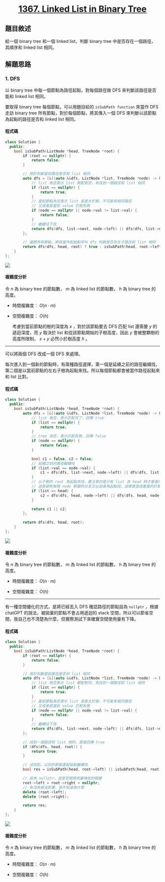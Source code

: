 # <center> [1367. Linked List in Binary Tree](https://leetcode.com/problems/linked-list-in-binary-tree/description/) </center>

## 題目敘述

給一個 binary tree 和一個 linked list，判斷 binary tree 中是否存在一個路徑，其順序和 linked list 相同。

## 解題思路

### 1. DFS

以 binary tree 中每一個節點為路徑起點，對每個路徑做 DFS 來判斷該路徑是否能和 linked list 相同。

要取得 binary tree 每個節點，可以用題目給的 `isSubPath function` 來當作 DFS 走訪 binary tree 所有節點，對於每個節點，將其傳入一個 DFS 來判斷以該節點為起點的路徑是否和 linked list 相同。

#### 程式碼

```cpp {.line-numbers}
class Solution {
  public:
    bool isSubPath(ListNode *head, TreeNode *root) {
        if (root == nullptr) {
            return false;
        }

        // 用於判斷當前路徑是否和 list 相同
        auto dfs = [&](auto &&dfs, ListNode *list, TreeNode *node) -> bool {
            // list 為空表示 list 都配對完，有找到一個路徑和 list 相同
            if (list == nullptr) {
                return true;
            }
            // 當前節點為空表示 list 長度大於樹，不可能有相同路徑
            // 又或者是當前 value 匹配失敗
            if (node == nullptr || node->val != list->val) {
                return false;
            }
            // 繼續往下找
            return dfs(dfs, list->next, node->left) || dfs(dfs, list->next, node->right);
        };

        // 遍歷所有節點，將其當作起始點呼叫 dfs 判斷是否存在子路徑和 list 相同
        return dfs(dfs, head, root) ? true : isSubPath(head, root->left) || isSubPath(head, root->right);
    }
};
```

[![](https://raw.githubusercontent.com/reese60525/ForPicGo/main/Pictures202412302048431.png)](https://raw.githubusercontent.com/reese60525/ForPicGo/main/Pictures202412302048431.png)

#### 複雜度分析

令 $n$ 為 binary tree 的節點數， $m$ 為 linked list 的節點數， $h$ 為 binary tree 的高度。

- 時間複雜度： $O(n \cdot m)$

- 空間複雜度： $O(h)$

    考慮到當前節點的樹的深度為 $x$ ，對於該節點要去 DFS 匹配 list 還需要 $y$ 的遞迴深度，而 $y$ 取決於 list 和從該節點開始的子樹高度，因此 $y$ 會被整顆樹的高度所限制， $x + y$ 必然小於樹高度 $h$ 。

---

可以將兩個 DFS 改成一個 DFS 來處理。

每次進入到一個新的節點時，有兩種路徑選擇，第一個是延續之前的路徑繼續找，第二個是以當前節點的左右子樹為起點來找。所以每個節點都會被當作路徑起點來和 list 比對。

#### 程式碼

```cpp {.line-numbers}
class Solution {
  public:
    bool isSubPath(ListNode *head, TreeNode *root) {
        auto dfs = [&](auto &&dfs, ListNode *list, TreeNode *node) -> bool {
            // list 為空，表示匹配完了，回傳 true
            if (list == nullptr) {
                return true;
            }
            // tree 為空，表示匹配失敗，回傳 false
            if (node == nullptr) {
                return false;
            }

            bool c1 = false, c2 = false;
            // 延續之前的路徑繼續找
            if (list->val == node->val) {
                c1 = dfs(dfs, list->next, node->left) || dfs(dfs, list->next, node->right);
            }
            // 以子樹的 root 為起點來找，要注意的是只有 list 為 head 時才會進行這個判斷
            // 這是避免每個 node 新闢的分支又以自身為起點找，這樣會造成重複的計算
            if (list == head) {
                c2 = dfs(dfs, head, node->left) || dfs(dfs, head, node->right);
            }

            return c1 || c2;
        };

        return dfs(dfs, head, root);
    }
};
```

[![](https://raw.githubusercontent.com/reese60525/ForPicGo/main/Pictures202412302100310.png)](https://raw.githubusercontent.com/reese60525/ForPicGo/main/Pictures202412302100310.png)

#### 複雜度分析

令 $n$ 為 binary tree 的節點數， $m$ 為 linked list 的節點數， $h$ 為 binary tree 的高度。

- 時間複雜度： $O(n \cdot m)$

- 空間複雜度： $O(h)$

---

有一種空間優化的方式，是將已經丟入 DFS 確認路徑的節點設為 `nullptr` ，根據 chatGPT 的說法，被拋棄的節點不會占用遞迴的 stack 空間，所以可以節省空間，我自己也不清楚為什麼，但實際測試下來確實空間使用量有下降。

#### 程式碼

```cpp {.line-numbers}
class Solution {
  public:
    bool isSubPath(ListNode *head, TreeNode *root) {
        if (root == nullptr) {
            return false;
        }

        // 用於判斷當前路徑是否和 list 相同
        auto dfs = [&](auto &&dfs, ListNode *list, TreeNode *node) -> bool {
            // list 為空表示 list 都配對完，有找到一個路徑和 list 相同
            if (list == nullptr) {
                return true;
            }
            // 當前節點為空表示 list 長度大於樹，不可能有相同路徑
            // 又或者是當前 value 匹配失敗
            if (node == nullptr || node->val != list->val) {
                return false;
            }
            // 繼續往下找
            return dfs(dfs, list->next, node->left) || dfs(dfs, list->next, node->right);
        };

        // 找到一個路徑和 list 相同，直接回傳 true
        if (dfs(dfs, head, root)) {
            return true;
        }

        // 沒找到，以別的節點當起始點繼續找
        bool res = isSubPath(head, root->left) || isSubPath(head, root->right);

        // 設為 nullptr，這是空間使用量降低的關鍵
        root->left = root->right = nullptr;
        // 有沒有都沒影響，我不知道為什麼
        delete (root->left);
        delete (root->right);

        return res;
    }
};
```

[![](https://raw.githubusercontent.com/reese60525/ForPicGo/main/Pictures202412302132048.png)](https://raw.githubusercontent.com/reese60525/ForPicGo/main/Pictures202412302132048.png)

#### 複雜度分析

令 $n$ 為 binary tree 的節點數， $m$ 為 linked list 的節點數， $h$ 為 binary tree 的高度。

- 時間複雜度： $O(n \cdot m)$

- 空間複雜度： $O(h)$
